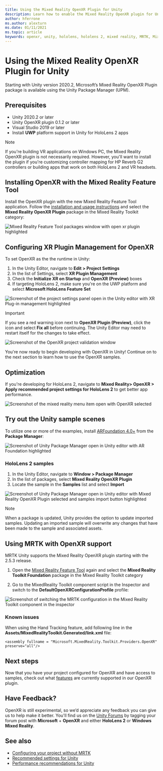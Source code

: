 ```yaml
---
title: Using the Mixed Reality OpenXR Plugin for Unity
description: Learn how to enable the Mixed Reality OpenXR plugin for Unity projects.
author: hferrone
ms.author: alexturn
ms.date: 01/11/2021
ms.topic: article
keywords: openxr, unity, hololens, hololens 2, mixed reality, MRTK, Mixed Reality Toolkit, augmented reality, virtual reality, mixed reality headsets, learn, tutorial, getting started
---
```


# Using the Mixed Reality OpenXR Plugin for Unity

Starting with Unity version 2020.2, Microsoft’s Mixed Reality OpenXR Plugin package is available using the Unity Package Manager (UPM).

## Prerequisites

* Unity 2020.2 or later
* Unity OpenXR plugin 0.1.2 or later
* Visual Studio 2019 or later
* Install **UWP** platform support in Unity for HoloLens 2 apps

> [!NOTE]
> If you're building VR applications on Windows PC, the Mixed Reality OpenXR plugin is not necessarily required. However, you'll want to install the plugin if you're customizing controller mapping for HP Reverb G2 controllers or building apps that work on both HoloLens 2 and VR headsets.

## Installing OpenXR with the Mixed Reality Feature Tool

Install the OpenXR plugin with the new Mixed Reality Feature Tool application. Follow the [installation and usage instructions](../welcome-to-mr-feature-tool.md) and select the **Mixed Reality OpenXR Plugin** package in the Mixed Reality Toolkit category:

![Mixed Reality Feature Tool packages window with open xr plugin highlighted](images/feature-tool-openxr.png)

## Configuring XR Plugin Management for OpenXR

To set OpenXR as the the runtime in Unity:

1. In the Unity Editor, navigate to **Edit > Project Settings**
2. In the list of Settings, select **XR Plugin Management**
3. Check the **Initialize XR on Startup** and **OpenXR (Preview)** boxes
4. If targeting HoloLens 2, make sure you're on the UWP platform and select **Microsoft HoloLens Feature Set**

![Screenshot of the project settings panel open in the Unity editor with XR Plug-in management highlighted](images/openxr-img-05.png)

> [!IMPORTANT]
> If you see a red warning icon next to **OpenXR Plugin (Preview)**, click the icon and select **Fix all** before continuing. The Unity Editor may need to restart itself for the changes to take effect.

![Screenshot of the OpenXR project validation window](images/openxr-img-06.png)

You're now ready to begin developing with OpenXR in Unity!  Continue on to the next section to learn how to use the OpenXR samples.

## Optimization

If you're developing for HoloLens 2, navigate to **Mixed Reality> OpenXR > Apply recommended project settings for HoloLens 2** to get better app performance.

![Screenshot of the mixed reality menu item open with OpenXR selected](images/openxr-img-08.png)

## Try out the Unity sample scenes

To utilize one or more of the examples, install [ARFoundation 4.0+](https://docs.unity3d.com/Packages/com.unity.xr.arfoundation@4.1/manual/index.html#installing-ar-foundation) from the **Package Manager**:

![Screenshot of Unity Package Manager open in Unity editor with AR Foundation highlighted](images/openxr-img-09.png)

### HoloLens 2 samples

1. In the Unity Editor, navigate to **Window > Package Manager**
2. In the list of packages, select **Mixed Reality OpenXR Plugin**
3. Locate the sample in the **Samples** list and select **Import**

![Screenshot of Unity Package Manager open in Unity editor with Mixed Reality OpenXR Plugin selected and samples import button highlighted](images/openxr-img-03.png)

<!-- ### For all other OpenXR samples

1. In the Unity Editor, navigate to **Window > Package Manager**
2. In the list of packages, select **OpenXR Plugin**
3. Locate the sample in the **Samples** list and select **Import**

![Screenshot of Unity Package Manager open in Unity editor with OpenXR Plugin selected and samples import button highlighted](images/openxr-img-10.png) -->

> [!NOTE]
> When a package is updated, Unity provides the option to update imported samples.  Updating an imported sample will overwrite any changes that have been made to the sample and associated assets.

## Using MRTK with OpenXR support

MRTK Unity supports the Mixed Reality OpenXR plugin starting with the 2.5.3 release.  

1. Open the [Mixed Reality Feature Tool](../welcome-to-mr-feature-tool.md) again and select the **Mixed Reality Toolkit Foundation** package in the Mixed Reality Toolkit category

<!-- MRTK plugins can be installed from the same scoped registries as you set up when [installing the Mixed Reality OpenXR plugin](#installing-the-mixed-reality-openxr-plugin). You can find more detailed information in the [MRTK documentation](https://microsoft.github.io/MixedRealityToolkit-Unity/Documentation/usingupm.html#registering-the-mixed-reality-component-server).

1. Add following packages in your **[projectRoot]/Packages/manifest.json** file:

```json
"dependencies": {
    "com.microsoft.mixedreality.toolkit.foundation": "2.5.3",
    "com.microsoft.mixedreality.toolkit.tools": "2.5.3",
    "com.microsoft.mixedreality.toolkit.examples": "2.5.3",
	…
}
``` -->

2. Go to the MixedReality Toolkit component script in the Inspector and switch to the **DefaultOpenXRConfigurationProfile** profile:

![Screenshot of switching the MRTK configuration in the Mixed Reality Toolkit component in the inspector](images/openxr-img-11.png)

### Known issues 

When using the Hand Tracking feature, add following line in the **Assets/MixedRealityToolkit.Generated/link.xml** file:

```
<assembly fullname = "Microsoft.MixedReality.Toolkit.Providers.OpenXR" preserve="all"/>
```

## Next steps

Now that you have your project configured for OpenXR and have access to samples, check out what [features](openxr-supported-features.md) are currently supported in our OpenXR plugin.

## Have Feedback?

OpenXR is still experimental, so we’d appreciate any feedback you can give us to help make it better. You'll find us on the [Unity Forums](https://aka.ms/unityforums) by tagging your forum post with **Microsoft** + **OpenXR** and either **HoloLens 2** or **Windows Mixed Reality**.

## See also

* [Configuring your project without MRTK](configure-unity-project.md)
* [Recommended settings for Unity](recommended-settings-for-unity.md)
* [Performance recommendations for Unity](performance-recommendations-for-unity.md#how-to-profile-with-unity)
